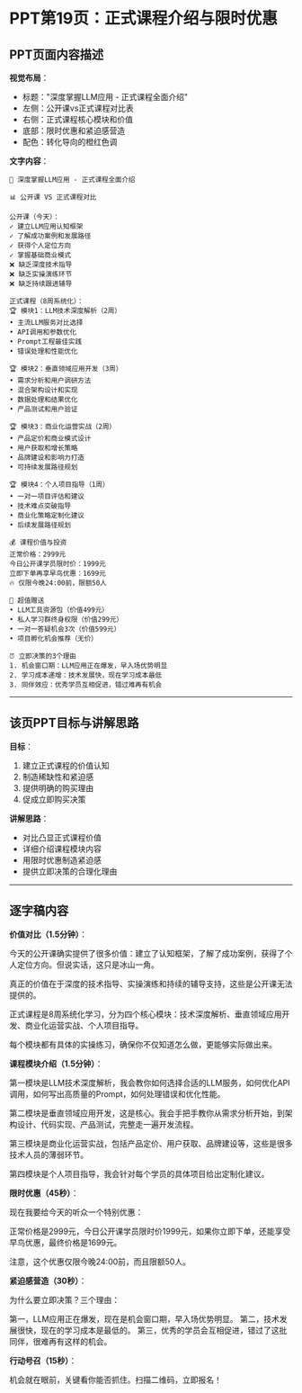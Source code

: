 # PPT第19页：正式课程介绍与限时优惠

## PPT页面内容描述

**视觉布局**：
- 标题："深度掌握LLM应用 - 正式课程全面介绍"
- 左侧：公开课vs正式课程对比表
- 右侧：正式课程核心模块和价值
- 底部：限时优惠和紧迫感营造
- 配色：转化导向的橙红色调

**文字内容**：
```
🚀 深度掌握LLM应用 - 正式课程全面介绍

📊 公开课 VS 正式课程对比

公开课（今天）：
✓ 建立LLM应用认知框架
✓ 了解成功案例和发展路径
✓ 获得个人定位方向
✓ 掌握基础商业模式
❌ 缺乏深度技术指导
❌ 缺乏实操演练环节
❌ 缺乏持续跟进辅导

正式课程（8周系统化）：
🏆 模块1：LLM技术深度解析（2周）
• 主流LLM服务对比选择
• API调用和参数优化
• Prompt工程最佳实践
• 错误处理和性能优化

🏆 模块2：垂直领域应用开发（3周）
• 需求分析和用户调研方法
• 混合架构设计和实现
• 数据处理和结果优化
• 产品测试和用户验证

🏆 模块3：商业化运营实战（2周）
• 产品定价和商业模式设计
• 用户获取和增长策略
• 品牌建设和影响力打造
• 可持续发展路径规划

🏆 模块4：个人项目指导（1周）
• 一对一项目评估和建议
• 技术难点突破指导
• 商业化策略定制化建议
• 后续发展路径规划

💰 课程价值与投资
正常价格：2999元
今日公开课学员限时价：1999元
立即下单再享早鸟优惠：1699元
🔥 仅限今晚24:00前，限额50人

🎁 超值赠送
• LLM工具资源包（价值499元）
• 私人学习群终身权限（价值299元）
• 一对一答疑机会3次（价值599元）
• 项目孵化机会推荐（无价）

⏰ 立即决策的3个理由
1. 机会窗口期：LLM应用正在爆发，早入场优势明显
2. 学习成本递增：技术发展快，现在学习成本最低
3. 同伴效应：优秀学员互相促进，错过难再有机会
```

---

## 该页PPT目标与讲解思路

**目标**：
1. 建立正式课程的价值认知
2. 制造稀缺性和紧迫感
3. 提供明确的购买理由
4. 促成立即购买决策

**讲解思路**：
- 对比凸显正式课程价值
- 详细介绍课程模块内容
- 用限时优惠制造紧迫感
- 提供立即决策的合理化理由

---

## 逐字稿内容

**价值对比（1.5分钟）**：

今天的公开课确实提供了很多价值：建立了认知框架，了解了成功案例，获得了个人定位方向。但说实话，这只是冰山一角。

真正的价值在于深度的技术指导、实操演练和持续的辅导支持，这些是公开课无法提供的。

正式课程是8周系统化学习，分为四个核心模块：技术深度解析、垂直领域应用开发、商业化运营实战、个人项目指导。

每个模块都有具体的实操练习，确保你不仅知道怎么做，更能够实际做出来。

**课程模块介绍（1.5分钟）**：

第一模块是LLM技术深度解析，我会教你如何选择合适的LLM服务，如何优化API调用，如何写出高质量的Prompt，如何处理错误和优化性能。

第二模块是垂直领域应用开发，这是核心。我会手把手教你从需求分析开始，到架构设计、代码实现、产品测试，完整走一遍开发流程。

第三模块是商业化运营实战，包括产品定价、用户获取、品牌建设等，这些是很多技术人员的薄弱环节。

第四模块是个人项目指导，我会针对每个学员的具体项目给出定制化建议。

**限时优惠（45秒）**：

现在我要给今天的听众一个特别优惠：

正常价格是2999元，今日公开课学员限时价1999元，如果你立即下单，还能享受早鸟优惠，最终价格是1699元。

注意，这个优惠仅限今晚24:00前，而且限额50人。

**紧迫感营造（30秒）**：

为什么要立即决策？三个理由：

第一，LLM应用正在爆发，现在是机会窗口期，早入场优势明显。
第二，技术发展很快，现在的学习成本是最低的。
第三，优秀的学员会互相促进，错过了这批同伴，很难再有这样的机会。

**行动号召（15秒）**：

机会就在眼前，关键看你能否抓住。扫描二维码，立即报名！ 